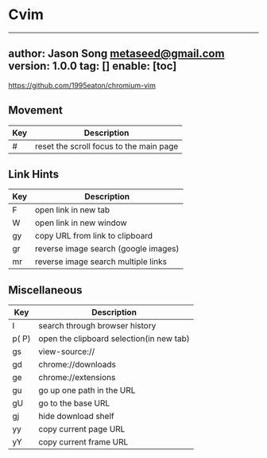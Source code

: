 # Cvim
---
author: Jason Song <metaseed@gmail.com>
version: 1.0.0
tag: []
enable: [toc]
---

https://github.com/1995eaton/chromium-vim

## Movement
Key|Description
-|-
#|reset the scroll focus to the main page
## Link Hints

Key|Description
-|-
F|open link in new tab
W|open link in new window
gy|copy URL from link to clipboard
gr|reverse image search (google images)
mr|reverse image search multiple links

## Miscellaneous
Key|Description
-|-
I|search through browser history
p( P)|open the clipboard selection(in new tab)
gs|view-source://
gd|chrome://downloads
ge|chrome://extensions
gu| go up one path in the URL
gU|go to the base URL
gj|hide download shelf
yy|copy current page URL
yY|copy current frame URL

